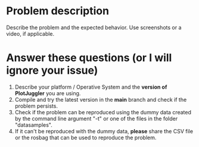 # Problem description

Describe the problem and the expected behavior. Use screenshots or a video, if applicable.

# Answer these questions (or I will ignore your issue)

1. Describe your platform / Operative System and the **version of PlotJuggler** you are using.
2. Compile and try the latest version in the **main** branch and check if the problem persists.
3. Check if the problem can be reproduced using the dummy data created by the command line argument "-t" or one of the files in the folder "datasamples".
4. If it can't be reproduced with the dummy data, __please__ share the CSV file or the rosbag that can be used to reproduce the problem.

